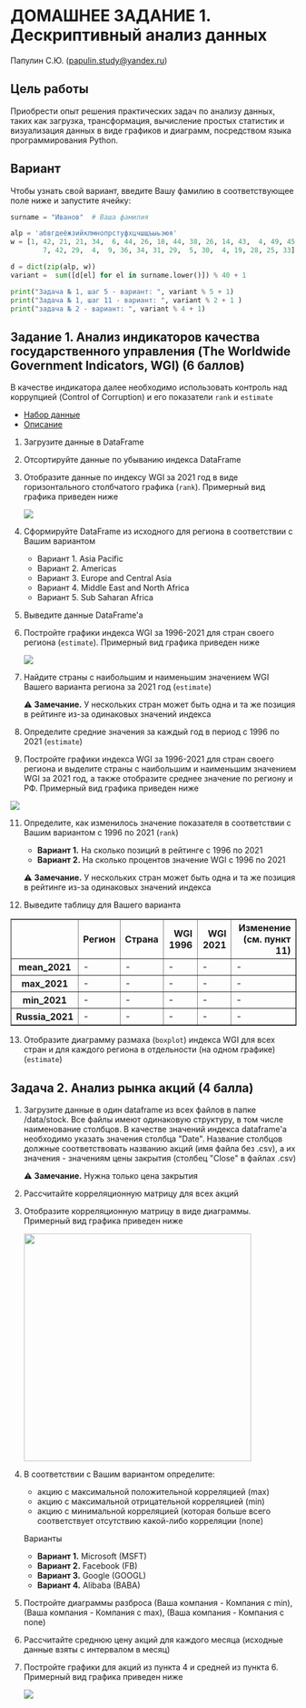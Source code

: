 # ДОМАШНЕЕ ЗАДАНИЕ 1. Дескриптивный анализ данных

Папулин С.Ю. (papulin.study@yandex.ru)

## Цель работы

Приобрести опыт решения практических задач по анализу данных, таких как загрузка, трансформация, вычисление простых статистик и визуализация данных в виде графиков и диаграмм, посредством языка программирования Python.

## Вариант 

Чтобы узнать свой вариант, введите Вашу фамилию в соответствующее поле ниже и запустите ячейку:

```python
surname = "Иванов"  # Ваша фамилия

alp = 'абвгдеёжзийклмнопрстуфхцчшщъыьэюя'
w = [1, 42, 21, 21, 34,  6, 44, 26, 18, 44, 38, 26, 14, 43,  4, 49, 45,
        7, 42, 29,  4,  9, 36, 34, 31, 29,  5, 30,  4, 19, 28, 25, 33]

d = dict(zip(alp, w))
variant =  sum([d[el] for el in surname.lower()]) % 40 + 1

print("Задача № 1, шаг 5 - вариант: ", variant % 5 + 1)
print("Задача № 1, шаг 11 - вариант: ", variant % 2 + 1 )
print("задача № 2 - вариант: ", variant % 4 + 1)
```

## Задание 1. Анализ индикаторов качества государственного управления (The Worldwide Government Indicators, WGI) (6 баллов)

В качестве индикатора далее необходимо использовать контроль над коррупцией (Control of Corruption) и его показатели `rank` и `estimate`

- [Набор данные](http://info.worldbank.org/governance/wgi/Home/downLoadFile?fileName=wgidataset.xlsx)
- [Описание](http://info.worldbank.org/governance/wgi/)


1. Загрузите данные в DataFrame
2. Отсортируйте данные по убыванию индекса DataFrame
3. Отобразите данные по индексу WGI за 2021 год в виде горизонтального столбчатого графика (`rank`). Примерный вид графика приведен ниже

    <img src="img/cpi_2016_.png">

5. Сформируйте DataFrame из исходного для региона в соответствии с Вашим вариантом</p>
    - Вариант 1. Asia Pacific
    - Вариант 2. Americas
    - Вариант 3. Europe and Central Asia
    - Вариант 4. Middle East and North Africa
    - Вариант 5. Sub Saharan Africa

6. Выведите данные DataFrame'a
7. Постройте графики индекса WGI за 1996-2021 для стран своего региона (`estimate`). Примерный вид графика приведен ниже

    <img src="img/fig_springfield_region.png">

8. Найдите страны с наибольшим и наименьшим значением WGI Вашего варианта региона за 2021 год (`estimate`)

    ⚠️ **Замечание.** У нескольких стран может быть одна и та же позиция в рейтинге из-за одинаковых значений индекса

9. Определите средние значения за каждый год в период с 1996 по 2021 (`estimate`)

10. Постройте графики индекса WGI за 1996-2021 для стран своего региона и выделите страны с наибольшим и наименьшим значением WGI за 2021 год, а также отобразите среднее значение по региону и РФ. Примерный вид графика приведен ниже

<img src="img/fig_springfield_region_comb.png">

11. Определите, как изменилось значение показателя в соответствии с Вашим вариантом с 1996 по 2021 (`rank`)

    - **Вариант 1.** На сколько позиций в рейтинге c 1996 по 2021
    - **Вариант 2.** На сколько процентов значение WGI с 1996 по 2021

    ⚠️ **Замечание.** У нескольких стран может быть одна и та же позиция в рейтинге из-за одинаковых значений индекса

12. Выведите таблицу для Вашего варианта

<table border="1" class="dataframe">  <thead>    <tr style="text-align: right;">      <th></th>      <th>Регион</th>      <th>Страна</th>      <th>WGI 1996</th>      <th>WGI 2021</th>      <th>Изменение (см. пункт 11)</th>    </tr>  </thead>  <tbody>    <tr>      <th>mean_2021</th>      <td>-</td>      <td>-</td>      <td>-</td>      <td>-</td>      <td>-</td>    </tr>    <tr>      <th>max_2021</th>      <td>-</td>      <td>-</td>      <td>-</td>      <td>-</td>      <td>-</td>    </tr>    <tr>      <th>min_2021</th>      <td>-</td>      <td>-</td>      <td>-</td>      <td>-</td>      <td>-</td>    </tr>    <tr>      <th>Russia_2021</th>      <td>-</td>      <td>-</td>      <td>-</td>      <td>-</td>      <td>-</td>    </tr>  </tbody></table>

13. Отобразите диаграмму размаха (`boxplot`) индекса WGI для всех стран и для каждого региона в отдельности (на одном графике) (`estimate`)

## Задача 2. Анализ рынка акций (4 балла)

1. Загрузите данные в один dataframe из всех файлов в папке /data/stock. Все файлы имеют одинаковую структуру, в том числе наименование столбцов. В качестве значений индекса dataframe'а необходимо указать значения столбца "Date". Название столбцов должные соответствовать названию акций (имя файла без .csv), а их значения - значениям цены закрытия (столбец "Close" в файлах .csv)

    ⚠️ **Замечание.** Нужна только цена закрытия

2. Рассчитайте корреляционную матрицу для всех акций

3. Отобразите корреляционную матрицу в виде диаграммы. Примерный вид графика приведен ниже

    <img src="img/fig_corr_matrix.png" width="400px">

4. В соответствии с Вашим вариантом определите:

    - акцию с максимальной положительной корреляцией (max)
    - акцию с максимальной отрицательной корреляцией (min)
    - акцию с минимальной корреляцией (которая больше всего соответствует отсутствию какой-либо корреляции (none)

    Варианты

    - **Вариант 1.** Microsoft (MSFT)
    - **Вариант 2.** Facebook (FB)
    - **Вариант 3.** Google (GOOGL)
    - **Вариант 4.** Alibaba (BABA)

5. Постройте диаграммы разброса (Ваша компания - Компания с min), (Ваша компания - Компания с max), (Ваша компания - Компания с none)

6. Рассчитайте среднюю цену акций для каждого месяца (исходные данные взяты с интервалом в месяц)

7. Постройте графики для акций из пункта 4 и средней из пункта 6. Примерный вид графика приведен ниже

    <img src="img/fig_tw_comp.png">